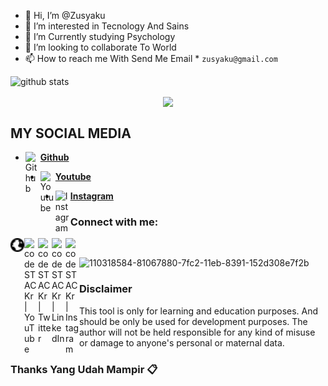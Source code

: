 - 👋 Hi, I’m @Zusyaku
- 👀 I’m interested in Tecnology And Sains
- 🌱 I’m Currently studying Psychology
- 💞️ I’m looking to collaborate To World
- 📫 How to reach me With Send Me Email * `zusyaku@gmail.com`

![github stats](https://github-readme-stats.vercel.app/api?username=Zusyaku&show_icons=true&theme=dark)
<p align="center">
  <img align="center" src="https://github-readme-stats.vercel.app/api/top-langs/?username=Zusyaku&title_color=ffffff&text_color=c9cacc&icon_color=2bbc8a&bg_color=1d1f21">
  
  ## MY SOCIAL MEDIA
* [<img alt="Github" align="left" width="24px" src="https://cdn.jsdelivr.net/npm/simple-icons@v3/icons/github.svg" /><b>Github</b>](https://github.com/Zusyaku)<br />
* [<img alt="Youtube" align="left" width="24px" src="https://cdn.jsdelivr.net/npm/simple-icons@v3/icons/youtube.svg" /> <b>Youtube</b>](https://www.youtube.com/channel/UC0TDrPcwxesAm9zutPKgZ8Q)<br />
* [<img alt="Instagram" align="left" width="24px" src="https://cdn.jsdelivr.net/npm/simple-icons@v3/icons/instagram.svg" /> <b>Instagram</b>](https://Instagram.com/zudhi.syakurii)<br />
  
  ### Connect with me:

[<img align="left" alt="codeSTACKr.com" width="22px" src="https://raw.githubusercontent.com/iconic/open-iconic/master/svg/globe.svg" />][website]
[<img align="left" alt="codeSTACKr | YouTube" width="22px" src="https://cdn.jsdelivr.net/npm/simple-icons@v3/icons/youtube.svg" />][youtube]
[<img align="left" alt="codeSTACKr | Twitter" width="22px" src="https://cdn.jsdelivr.net/npm/simple-icons@v3/icons/twitter.svg" />][twitter]
[<img align="left" alt="codeSTACKr | LinkedIn" width="22px" src="https://cdn.jsdelivr.net/npm/simple-icons@v3/icons/linkedin.svg" />][linkedin]
[<img align="left" alt="codeSTACKr | Instagram" width="22px" src="https://cdn.jsdelivr.net/npm/simple-icons@v3/icons/instagram.svg" />][instagram]

<br />

[website]: https://zusyakuu.blogspot.com/
[twitter]: https://twitter.com/ZudhiSyakuri
[youtube]: https://www.youtube.com/channel/UC0TDrPcwxesAm9zutPKgZ8Q
[instagram]: https://instagram.com/zudhi.syakurii
[linkedin]: https://www.linkedin.com/in/Zusyaku/
[work]: https://nasa.gov
  
  

<!---
Zusyaku/Zusyaku is a ✨ special ✨ repository because its `README.md` (this file) appears on your GitHub profile.
You can click the Preview link to take a look at your changes.
--->
  
  
![110318584-81067880-7fc2-11eb-8391-152d308e7f2b](https://user-images.githubusercontent.com/71582475/136984817-e8138b64-de1c-4c16-983a-c18692440543.gif)
  
  ### Disclaimer

This tool is only for learning and education purposes. And should be only be used for development purposes. The author will not be held responsible for any kind of misuse or damage to anyone's personal or maternal data. 
  
  
  ### Thanks Yang Udah Mampir 📋

</div>
